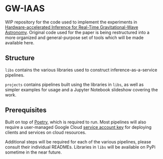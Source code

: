# GW-IAAS

WIP repository for the code used to implement the experiments in [Hardware-accelerated Inference for Real-Time Gravitational-Wave Astronomy](https://arxiv.org/abs/2108.12430). Original code used for the paper is being restructured into a more organized and general-purpose set of tools which will be made available here.

## Structure
`libs` contains the various libraries used to construct inference-as-a-service pipelines.

`projects` contains pipelines built using the libraries in `libs`, as well as simpler examples for usage and a Jupyter Notebook slideshow covering the work.

## Prerequisites
Built on top of [Poetry](https://python-poetry.org), which is required to run. Most pipelines will also require a user-managed Google Cloud [service account key](https://cloud.google.com/iam/docs/creating-managing-service-account-keys#creating_service_account_keys) for deploying clients and services on cloud resources.

Additional steps will be required for each of the various pipelines, please consult their individual READMEs. Libraries in `libs` will be available on PyPi sometime in the near future.
